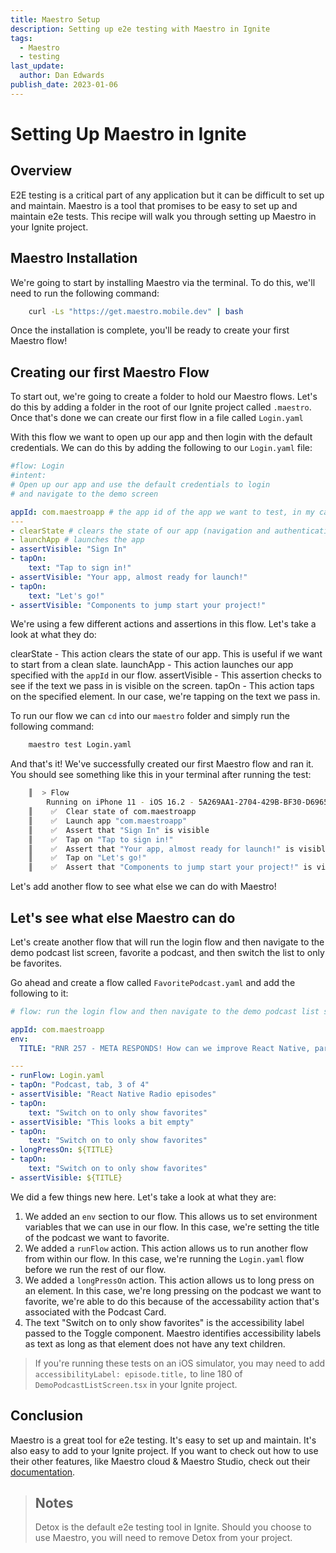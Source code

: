 ```yaml
---
title: Maestro Setup
description: Setting up e2e testing with Maestro in Ignite
tags:
  - Maestro
  - testing
last_update:
  author: Dan Edwards
publish_date: 2023-01-06
---
```


# Setting Up Maestro in Ignite

## Overview

E2E testing is a critical part of any application but it can be difficult to set up and maintain. Maestro is a tool that promises to be easy to set up and maintain e2e tests. This recipe will walk you through setting up Maestro in your Ignite project.

## Maestro Installation

We're going to start by installing Maestro via the terminal. To do this, we'll need to run the following command:

```bash
    curl -Ls "https://get.maestro.mobile.dev" | bash
```

Once the installation is complete, you'll be ready to create your first Maestro flow!

## Creating our first Maestro Flow

To start out, we're going to create a folder to hold our Maestro flows. Let's do this by adding a folder in the root of our Ignite project called `.maestro`. Once that's done we can create our first flow in a file called `Login.yaml`

With this flow we want to open up our app and then login with the default credentials. We can do this by adding the following to our `Login.yaml` file:

```yaml
#flow: Login
#intent:
# Open up our app and use the default credentials to login
# and navigate to the demo screen

appId: com.maestroapp # the app id of the app we want to test, in my case it's the com.maestroapp
---
- clearState # clears the state of our app (navigation and authentication)
- launchApp # launches the app
- assertVisible: "Sign In"
- tapOn:
    text: "Tap to sign in!"
- assertVisible: "Your app, almost ready for launch!"
- tapOn:
    text: "Let's go!"
- assertVisible: "Components to jump start your project!"
```

We're using a few different actions and assertions in this flow. Let's take a look at what they do:

clearState - This action clears the state of our app. This is useful if we want to start from a clean slate.
launchApp - This action launches our app specified with the `appId` in our flow.
assertVisible - This assertion checks to see if the text we pass in is visible on the screen.
tapOn - This action taps on the specified element. In our case, we're tapping on the text we pass in.

To run our flow we can `cd` into our `maestro` folder and simply run the following command:

```bash
    maestro test Login.yaml
```

And that's it! We've successfully created our first Maestro flow and ran it. You should see something like this in your terminal after running the test:

```bash
    ║  > Flow
        Running on iPhone 11 - iOS 16.2 - 5A269AA1-2704-429B-BF30-D6965060E03E
    ║    ✅  Clear state of com.maestroapp
    ║    ✅  Launch app "com.maestroapp"
    ║    ✅  Assert that "Sign In" is visible
    ║    ✅  Tap on "Tap to sign in!"
    ║    ✅  Assert that "Your app, almost ready for launch!" is visible
    ║    ✅  Tap on "Let's go!"
    ║    ✅  Assert that "Components to jump start your project!" is visible
```

Let's add another flow to see what else we can do with Maestro!

## Let's see what else Maestro can do

Let's create another flow that will run the login flow and then navigate to the demo podcast list screen, favorite a podcast, and then switch the list to only be favorites.

Go ahead and create a flow called `FavoritePodcast.yaml` and add the following to it:

```yaml
# flow: run the login flow and then navigate to the demo podcast list screen, favorite a podcast, and then switch the list to only be favorites.

appId: com.maestroapp
env:
  TITLE: "RNR 257 - META RESPONDS! How can we improve React Native, part 2"

---
- runFlow: Login.yaml
- tapOn: "Podcast, tab, 3 of 4"
- assertVisible: "React Native Radio episodes"
- tapOn:
    text: "Switch on to only show favorites"
- assertVisible: "This looks a bit empty"
- tapOn:
    text: "Switch on to only show favorites"
- longPressOn: ${TITLE}
- tapOn:
    text: "Switch on to only show favorites"
- assertVisible: ${TITLE}
```

We did a few things new here. Let's take a look at what they are:

1. We added an `env` section to our flow. This allows us to set environment variables that we can use in our flow. In this case, we're setting the title of the podcast we want to favorite.
2. We added a `runFlow` action. This action allows us to run another flow from within our flow. In this case, we're running the `Login.yaml` flow before we run the rest of our flow.
3. We added a `longPressOn` action. This action allows us to long press on an element. In this case, we're long pressing on the podcast we want to favorite, we're able to do this because of the accessability action that's associated with the Podcast Card.
4. The text "Switch on to only show favorites" is the accessibility label passed to the Toggle component. Maestro identifies accessibility labels as text as long as that element does not have any text children.

> If you're running these tests on an iOS simulator, you may need to add `accessibilityLabel: episode.title,` to line 180 of `DemoPodcastListScreen.tsx` in your Ignite project.

## Conclusion

Maestro is a great tool for e2e testing. It's easy to set up and maintain. It's also easy to add to your Ignite project. If you want to check out how to use their other features, like Maestro cloud & Maestro Studio, check out their [documentation](https://maestro.mobile.dev/).

> ## Notes
>
> Detox is the default e2e testing tool in Ignite. Should you choose to use Maestro, you will need to remove Detox from your project.
